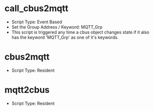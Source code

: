 # call_cbus2mqtt
* Script Type: Event Based
* Set the Group Address / Keyword: MQTT_Grp
* This script is triggered any time a cbus object changes state if it also has the keyword 'MQTT_Grp' as one of it's keywords.


# cbus2mqtt
* Script Type: Resident

# mqtt2cbus
* Script Type: Resident
